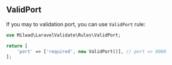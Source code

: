 ## ValidPort

If you may to validation port, you can use `ValidPort` rule:

```php
use Milwad\LaravelValidate\Rules\ValidPort;

return [
    'port' => ['required', new ValidPort()], // port => 8080
];
```
